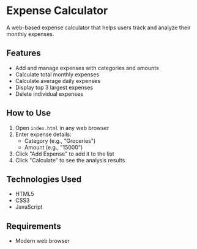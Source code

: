 # Expense Calculator

A web-based expense calculator that helps users track and analyze their monthly expenses.

## Features
- Add and manage expenses with categories and amounts
- Calculate total monthly expenses
- Calculate average daily expenses
- Display top 3 largest expenses
- Delete individual expenses

## How to Use
1. Open `index.html` in any web browser
2. Enter expense details:
   - Category (e.g., "Groceries")
   - Amount (e.g., "15000")
3. Click "Add Expense" to add it to the list
4. Click "Calculate" to see the analysis results

## Technologies Used
- HTML5
- CSS3
- JavaScript

## Requirements
- Modern web browser 
